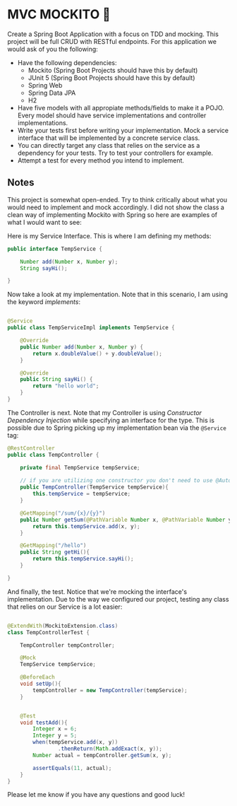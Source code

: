 # MVC MOCKITO 🍹

Create a Spring Boot Application with a focus on TDD and mocking. This project will be full CRUD with RESTful endpoints. For this application we would ask of you the following:

- Have the following dependencies:
  - Mockito (Spring Boot Projects should have this by default)
  - JUnit 5 (Spring Boot Projects should have this by default)
  - Spring Web
  - Spring Data JPA
  - H2
- Have five models with all appropiate methods/fields to make it a POJO. Every model should have service implementations and controller implementations.
- Write your tests first before writing your implementation. Mock a service interface that will be implemented by a concrete service class.
- You can directly target any class that relies on the service as a dependency for your tests. Try to test your controllers for example.
- Attempt a test for every method you intend to implement. 

## Notes

This project is somewhat open-ended. Try to think critically about what you would need to implement and mock accordingly. I did not show the class a clean way of implementing Mockito with Spring so here are examples of what I would want to see:

<!-- Service -->
Here is my Service Interface. This is where I am defining my methods:

```Java
public interface TempService {

    Number add(Number x, Number y);
    String sayHi();

}
```

<!-- ServiceImpl -->
Now take a look at my implementation. Note that in this scenario, I am using the keyword *implements*:

```Java

@Service
public class TempServiceImpl implements TempService {

    @Override
    public Number add(Number x, Number y) {
        return x.doubleValue() + y.doubleValue();
    }

    @Override
    public String sayHi() {
        return "hello world";
    }
}
```
<!-- Controller -->
The Controller is next. Note that my Controller is using *Constructor Dependency Injection* while specifying an interface for the type. This is possible due to Spring picking up my implementation bean via the `@Service` tag:

```Java
@RestController
public class TempController {

    private final TempService tempService;
    
    // if you are utilizing one constructor you don't need to use @AutoWired here!
    public TempController(TempService tempService){
        this.tempService = tempService;
    }

    @GetMapping("/sum/{x}/{y}")
    public Number getSum(@PathVariable Number x, @PathVariable Number y){
        return this.tempService.add(x, y);
    }

    @GetMapping("/hello")
    public String getHi(){
        return this.tempService.sayHi();
    }

}
```

<!-- Test --> 
And finally, the test. Notice that we're mocking the interface's implementation. Due to the way we configured our project, testing any class that relies on our Service is a lot easier: 

```java

@ExtendWith(MockitoExtension.class)
class TempControllerTest {

    TempController tempController;

    @Mock
    TempService tempService;

    @BeforeEach
    void setUp(){
        tempController = new TempController(tempService);
    }


    @Test
    void testAdd(){
        Integer x = 6;
        Integer y = 5;
        when(tempService.add(x, y))
                .thenReturn(Math.addExact(x, y));
        Number actual = tempController.getSum(x, y);

        assertEquals(11, actual);
    }
}

```

Please let me know if you have any questions and good luck! 
